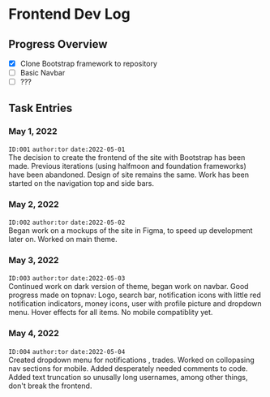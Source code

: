 # Frontend Dev Log

## Progress Overview
- [x] Clone Bootstrap framework to repository
- [ ] Basic Navbar
- [ ] ???

## Task Entries

### May 1, 2022
`ID:001` `author:tor` `date:2022-05-01`\
The decision to create the frontend of the site with Bootstrap has been made. Previous iterations (using halfmoon and foundation frameworks) have been abandoned. Design of site remains the same. Work has been started on the navigation top and side bars.

### May 2, 2022
`ID:002` `author:tor` `date:2022-05-02`\
Began work on a mockups of the site in Figma, to speed up development later on. Worked on main theme.

### May 3, 2022
`ID:003` `author:tor` `date:2022-05-03`\
Continued work on dark version of theme, began work on navbar. Good progress made on topnav: Logo, search bar, notification icons with little red notification indicators, money icons, user with profile picture and dropdown menu. Hover effects for all items. No mobile compatiblity yet.

### May 4, 2022
`ID:004` `author:tor` `date:2022-05-04`\
Created dropdown menu for notifications , trades. Worked on collopasing nav sections for mobile. Added desperately needed comments to code. Added text truncation so unusally long usernames, among other things, don't break the frontend.

